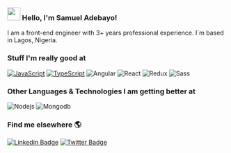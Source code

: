 ### <img src="https://media.giphy.com/media/hvRJCLFzcasrR4ia7z/giphy.gif" width="30px"> Hello, I'm Samuel Adebayo!

I am a front-end engineer with 3+ years professional experience. I´m based in Lagos, Nigeria.
<!-- I am currently working on going fullstack. I´m based in Lagos, Nigeria.

I am hungry to dive into the depths of Backend and DevOps. ✨😍 -->

### Stuff I'm really good at
[![JavaScript](https://img.shields.io/badge/-JavaScript-fff?&logo=JavaScript&logoColor=ddc508)]()
[![TypeScript](https://img.shields.io/badge/-TypeScript-fff?&logo=TypeScript&logoColor=0000FF)]()
![Angular](https://img.shields.io/badge/-Angular-fff?&logo=Angular&logoColor=FF0000)
![React](https://img.shields.io/badge/-React-fff?&logo=React)
![Redux](https://img.shields.io/badge/-Redux-fff?&logo=Redux&logoColor=764abc)
![Sass](https://img.shields.io/badge/-Sass-fff?&logo=sass&logoColor=FF1493)

### Other Languages & Technologies I am getting better at
![Nodejs](https://img.shields.io/badge/-NodeJS-fff?&logo=nodejs)
![Mongodb](https://img.shields.io/badge/-MongoDB-fff?&logo=mongodb)
<!-- ![Docker](https://img.shields.io/badge/-Docker-fff?&logo=Docker) -->

### Find me elsewhere 🌎

[![Linkedin Badge](https://img.shields.io/badge/-LinkedIn-blue?style=flat-square&logo=Linkedin&logoColor=white&link=https://www.linkedin.com/in/sambayo/)](https://www.linkedin.com/in/sambayo/)  [![Twitter Badge](https://img.shields.io/badge/-Twitter-1ca0f1?style=flat-square&labelColor=1ca0f1&logo=twitter&logoColor=white&link=https://twitter.com/_diogorodrigues)](https://twitter.com/resident_dev)
